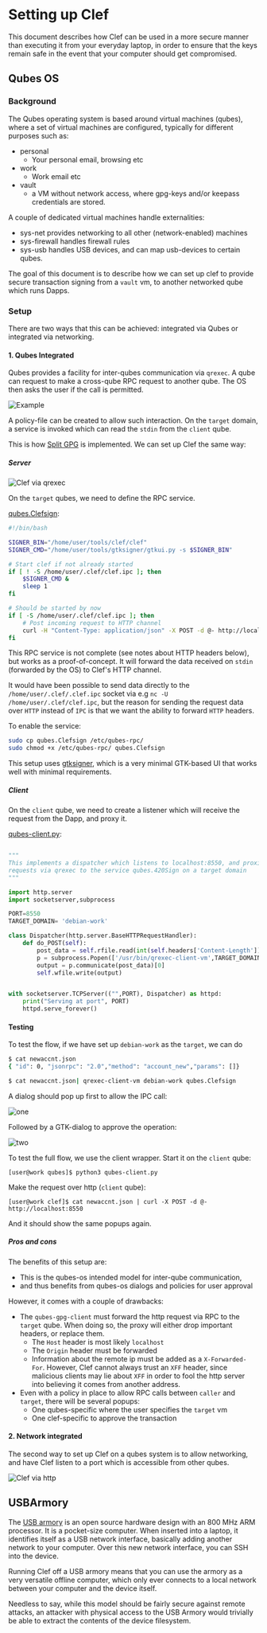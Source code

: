 # Setting up Clef

This document describes how Clef can be used in a more secure manner than executing it from your everyday laptop, 
in order to ensure that the keys remain safe in the event that your computer should get compromised. 

## Qubes OS


### Background 

The Qubes operating system is based around virtual machines (qubes), where a set of virtual machines are configured, typically for 
different purposes such as:

- personal
   - Your personal email, browsing etc
- work
  - Work email etc
- vault
  - a VM without network access, where gpg-keys and/or keepass credentials are stored. 

A couple of dedicated virtual machines handle externalities:

- sys-net provides networking to all other (network-enabled) machines
- sys-firewall handles firewall rules
- sys-usb handles USB devices, and can map usb-devices to certain qubes.

The goal of this document is to describe how we can set up clef to provide secure transaction
signing from a `vault` vm, to another networked qube which runs Dapps.

### Setup

There are two ways that this can be achieved: integrated via Qubes or integrated via networking. 


#### 1. Qubes Integrated

Qubes provides a facility for inter-qubes communication via `qrexec`. A qube can request to make a cross-qube RPC request 
to another qube. The OS then asks the user if the call is permitted. 

![Example](qubes/qrexec-example.png)

A policy-file can be created to allow such interaction. On the `target` domain, a service is invoked which can read the
`stdin` from the `client` qube. 

This is how [Split GPG](https://www.qubes-os.org/doc/split-gpg/) is implemented. We can set up Clef the same way:

##### Server

![Clef via qrexec](qubes/clef_qubes_qrexec.png)

On the `target` qubes, we need to define the RPC service.

[qubes.Clefsign](qubes/qubes.Clefsign):

```bash
#!/bin/bash

SIGNER_BIN="/home/user/tools/clef/clef"
SIGNER_CMD="/home/user/tools/gtksigner/gtkui.py -s $SIGNER_BIN"

# Start clef if not already started
if [ ! -S /home/user/.clef/clef.ipc ]; then
	$SIGNER_CMD &
	sleep 1
fi

# Should be started by now
if [ -S /home/user/.clef/clef.ipc ]; then
    # Post incoming request to HTTP channel
	curl -H "Content-Type: application/json" -X POST -d @- http://localhost:8550 2>/dev/null
fi

```
This RPC service is not complete (see notes about HTTP headers below), but works as a proof-of-concept. 
It will forward the data received on `stdin` (forwarded by the OS) to Clef's HTTP channel.  

It would have been possible to send data directly to the `/home/user/.clef/.clef.ipc` 
socket via e.g `nc -U /home/user/.clef/clef.ipc`, but the reason for sending the request 
data over `HTTP` instead of `IPC` is that we want the ability to forward `HTTP` headers.

To enable the service:

``` bash
sudo cp qubes.Clefsign /etc/qubes-rpc/
sudo chmod +x /etc/qubes-rpc/ qubes.Clefsign
```

This setup uses [gtksigner](https://github.com/holiman/gtksigner), which is a very minimal GTK-based UI that works well 
with minimal requirements. 

##### Client


On the `client` qube, we need to create a listener which will receive the request from the Dapp, and proxy it. 


[qubes-client.py](qubes/qubes-client.py):

```python

"""
This implements a dispatcher which listens to localhost:8550, and proxies
requests via qrexec to the service qubes.420Sign on a target domain
"""

import http.server
import socketserver,subprocess

PORT=8550
TARGET_DOMAIN= 'debian-work'

class Dispatcher(http.server.BaseHTTPRequestHandler):
    def do_POST(self):
        post_data = self.rfile.read(int(self.headers['Content-Length']))
        p = subprocess.Popen(['/usr/bin/qrexec-client-vm',TARGET_DOMAIN,'qubes.Clefsign'],stdin=subprocess.PIPE, stdout=subprocess.PIPE)
        output = p.communicate(post_data)[0]
        self.wfile.write(output)


with socketserver.TCPServer(("",PORT), Dispatcher) as httpd:
    print("Serving at port", PORT)
    httpd.serve_forever()


```

#### Testing

To test the flow, if we have set up `debian-work` as the `target`, we can do
 
```bash
$ cat newaccnt.json 
{ "id": 0, "jsonrpc": "2.0","method": "account_new","params": []}

$ cat newaccnt.json| qrexec-client-vm debian-work qubes.Clefsign
```

A dialog should pop up first to allow the IPC call:

![one](qubes/qubes_newaccount-1.png)

Followed by a GTK-dialog to approve the operation:

![two](qubes/qubes_newaccount-2.png)

To test the full flow, we use the client wrapper. Start it on the `client` qube:
```
[user@work qubes]$ python3 qubes-client.py 
```

Make the request over http (`client` qube):
```
[user@work clef]$ cat newaccnt.json | curl -X POST -d @- http://localhost:8550
```
And it should show the same popups again. 

##### Pros and cons

The benefits of this setup are:

- This is the qubes-os intended model for inter-qube communication,
- and thus benefits from qubes-os dialogs and policies for user approval

However, it comes with a couple of drawbacks:

- The `qubes-gpg-client` must forward the http request via RPC to the `target` qube. When doing so, the proxy
  will either drop important headers, or replace them. 
  - The `Host` header is most likely `localhost` 
  - The `Origin` header must be forwarded
  - Information about the remote ip must be added as a `X-Forwarded-For`. However, Clef cannot always trust an `XFF` header, 
  since malicious clients may lie about `XFF` in order to fool the http server into believing it comes from another address.
- Even with a policy in place to allow RPC calls between `caller` and `target`, there will be several popups:
  - One qubes-specific where the user specifies the `target` vm
  - One clef-specific to approve the transaction
  

#### 2. Network integrated

The second way to set up Clef on a qubes system is to allow networking, and have Clef listen to a port which is accessible
from other qubes. 

![Clef via http](qubes/clef_qubes_http.png)




## USBArmory

The [USB armory](https://inversepath.com/usbarmory) is an open source hardware design with an 800 MHz ARM processor. It is a pocket-size
computer. When inserted into a laptop, it identifies itself as a USB network interface, basically adding another network
to your computer. Over this new network interface, you can SSH into the device. 

Running Clef off a USB armory means that you can use the armory as a very versatile offline computer, which only
ever connects to a local network between your computer and the device itself.

Needless to say, while this model should be fairly secure against remote attacks, an attacker with physical access
to the USB Armory would trivially be able to extract the contents of the device filesystem. 

